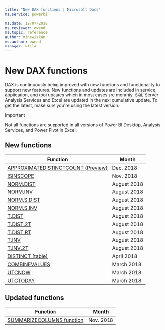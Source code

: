 ```yaml
---
title: "New DAX functions | Microsoft Docs"
ms.service: powerbi 

ms.date: 12/07/2018
ms.reviewer: owend
ms.topic: reference
author: minewiskan
ms.author: owend
manager: kfile
---
```

# New DAX functions

DAX is continuously being improved with new functions and functionality to support new features. New functions and updates are included in service, application, and tool updates which in most cases are monthly. SQL Server Analysis Services and Excel are updated in the next  cumulative update. To get the latest, make sure you're using the latest version.

> [!IMPORTANT]
> Not all functions are supported in all versions of Power BI Desktop, Analysis Services, and Power Pivot in Excel.  

  
 ## New functions

|Function  |Month  |
|---------|---------|
|[APPROXIMATEDISTINCTCOUNT (Preview) ](approximate-distinctcount-function-dax.md)    |  Dec. 2018       |
|[ISINSCOPE](isinscope-function-dax.md)     |   Nov. 2018      |
|[NORM.DIST](norm-dist-dax.md)     |   August 2018      |
|[NORM.INV](norm-inv-dax.md)     |    August 2018     |
|[NORM.S.DIST](norm-s-dist-dax.md)     |    August 2018    |
|[NORM.S.INV](norm-s-inv-dax.md)     |    August 2018     |
|[T.DIST](t-dist-dax.md)     |    August 2018     |
|[T.DIST.2T](t-dist-2t-dax.md)     |    August 2018     |
|[T.DIST.RT](t-dist-rt-dax.md)     |    August 2018     |
|[T.INV](t-inv-dax.md)     |   August 2018      |
|[T.INV.2T](t-inv-2t-dax.md)     |    August 2018     |
|[DISTINCT (table)](distinct-table-function-dax.md)     |   April 2018      |
|[COMBINEVALUES](combinevalues-function-dax.md)     |   March 2018       |
|[UTCNOW](utcnow-function-dax.md)    |    March 2018      |
|[UTCTODAY](utctoday-function-dax.md)     |     March 2018     |




 ## Updated functions


|Function  | Month  |
|---------|---------|
|[SUMMARIZECOLUMNS function](summarizecolumns-function-dax.md)      |     Nov. 2018    |

 

  
  
  
  

